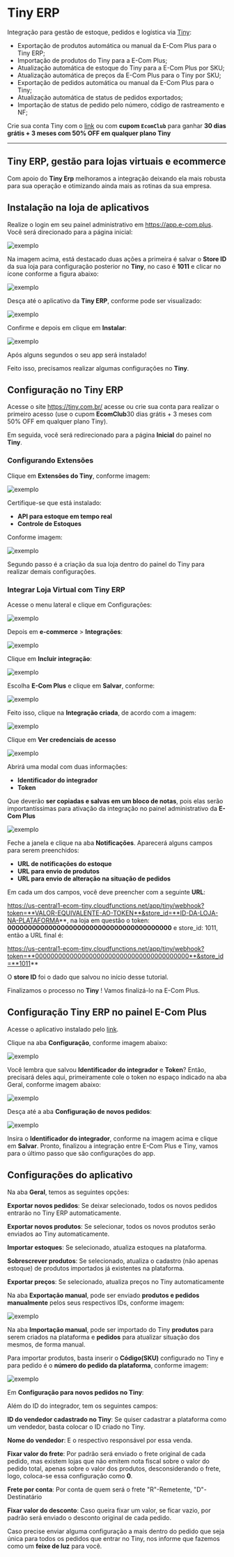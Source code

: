 # Tiny ERP

Integração para gestão de estoque, pedidos e logística via [Tiny](https://tiny.com.br/):

- Exportação de produtos automática ou manual da E-Com Plus para o Tiny ERP;
- Importação de produtos do Tiny para a E-Com Plus;
- Atualização automática de estoque do Tiny para a E-Com Plus por SKU;
- Atualização automática de preços da E-Com Plus para o Tiny por SKU;
- Exportação de pedidos automática ou manual da E-Com Plus para o Tiny;
- Atualização automática de status de pedidos exportados;
- Importação de status de pedido pelo número, código de rastreamento e NF;

<div class="alert alert-info">
  Crie sua conta Tiny com o <a href="https://www.tiny.com.br/inscricao?parceiro=EcomClub">link</a> ou com <b>cupom <code>EcomClub</code></b> para ganhar <b>30 dias grátis + 3 meses com 50% OFF em qualquer plano Tiny</b>
</div>

___

## Tiny ERP, gestão para lojas virtuais e ecommerce

Com apoio do **Tiny Erp** melhoramos a integração deixando ela mais robusta para sua operação e otimizando ainda mais as rotinas da sua empresa.

## Instalação na loja de aplicativos

Realize o login em seu painel administrativo em https://app.e-com.plus. Você será direcionado para a página inicial:

![exemplo](https://us-central1-ecom-tiny.cloudfunctions.net/app/img/instalar.png)

Na imagem acima, está destacado duas ações a primeira é salvar o **Store ID** da sua loja para configuração posterior no **Tiny**, no caso é **1011** e clicar no ícone conforme a figura abaixo:

![exemplo](https://us-central1-ecom-tiny.cloudfunctions.net/app/img/aplicativo.png)

Desça até o aplicativo da **Tiny ERP**, conforme pode ser visualizado:

![exemplo](https://us-central1-ecom-tiny.cloudfunctions.net/app/img/app_tiny.png)

Confirme e depois em clique em **Instalar**:

![exemplo](https://us-central1-ecom-tiny.cloudfunctions.net/app/img/app_tiny2.png)

Após alguns segundos o seu app será instalado!

Feito isso, precisamos realizar algumas configurações no **Tiny**.

## Configuração no Tiny ERP

Acesse o site https://tiny.com.br/ acesse ou crie sua conta para realizar o primeiro acesso (use o cupom **EcomClub**30 dias grátis + 3 meses com 50% OFF em qualquer plano Tiny).

Em seguida, você será redirecionado para a página **Inicial** do painel no **Tiny**.

### Configurando Extensões 

Clique em **Extensões do Tiny**, conforme imagem:

![exemplo](https://us-central1-ecom-tiny.cloudfunctions.net/app/img/extensoes.png)
 

Certifique-se que está instalado:

- **API para estoque em tempo real**
- **Controle de Estoques**

Conforme imagem:

![exemplo](https://us-central1-ecom-tiny.cloudfunctions.net/app/img/confirmacao.png) 

Segundo passo é a criação da sua loja dentro do painel do Tiny para realizar demais configurações.

### Integrar Loja Virtual com Tiny ERP

Acesse o menu lateral e clique em Configurações:

![exemplo](https://us-central1-ecom-tiny.cloudfunctions.net/app/img/configuracao.png) 

Depois em **e-commerce** > **Integrações**:

![exemplo](https://us-central1-ecom-tiny.cloudfunctions.net/app/img/integracao.png) 

Clique em **Incluir integração**:

![exemplo](https://us-central1-ecom-tiny.cloudfunctions.net/app/img/integracao2.png) 

Escolha **E-Com Plus** e clique em **Salvar**, conforme:

![exemplo](https://us-central1-ecom-tiny.cloudfunctions.net/app/img/salvar.png) 

Feito isso, clique na **Integração criada**, de acordo com a imagem:

![exemplo](https://us-central1-ecom-tiny.cloudfunctions.net/app/img/criada.png) 

Clique em **Ver credenciais de acesso**

![exemplo](https://us-central1-ecom-tiny.cloudfunctions.net/app/img/credenciais_acesso.png) 

Abrirá uma modal com duas informações:

- **Identificador do integrador**
- **Token** 

Que deverão **ser copiadas e salvas em um bloco de notas**, pois elas serão importantíssimas para ativação da integração no painel administrativo da **E-Com Plus**

![exemplo](https://us-central1-ecom-tiny.cloudfunctions.net/app/img/credencial.png) 

Feche a janela e clique na aba **Notificações**. Aparecerá alguns campos para serem preenchidos:

- **URL de notificações do estoque**
- **URL para envio de produtos**
- **URL para envio de alteração na situação de pedidos**

Em cada um dos campos, você deve preencher com a seguinte **URL**:

https://us-central1-ecom-tiny.cloudfunctions.net/app/tiny/webhook?token=**VALOR-EQUIVALENTE-AO-TOKEN**&store_id=**ID-DA-LOJA-NA-PLATAFORMA**, na loja em questão o token: **0000000000000000000000000000000000000000** e store_id: 1011, então a URL final é:

https://us-central1-ecom-tiny.cloudfunctions.net/app/tiny/webhook?token=**0000000000000000000000000000000000000000**&store_id=**1011**

O **store ID** foi o dado que salvou no início desse tutorial.

Finalizamos o processo no **Tiny** ! Vamos finalizá-lo na E-Com Plus.

## Configuração Tiny ERP no painel E-Com Plus

Acesse o aplicativo instalado pelo [link](https://app.e-com.plus/#/apps/edit/105922).

Clique na aba **Configuração**, conforme imagem abaixo:

![exemplo](https://us-central1-ecom-tiny.cloudfunctions.net/app/img/config_ecom.png) 

Você lembra que salvou  **Identificador do integrador** e **Token**? Então, precisará deles aqui, primeiramente cole o token no espaço indicado na aba Geral, conforme imagem abaixo:

![exemplo](https://us-central1-ecom-tiny.cloudfunctions.net/app/img/chave.png) 


Desça até a aba **Configuração de novos pedidos**:

![exemplo](https://us-central1-ecom-tiny.cloudfunctions.net/app/img/novo_pedido.png) 


Insira o **Identificador do integrador**, conforme na imagem acima e clique em **Salvar**.
Pronto, finalizou a integração entre E-Com Plus e Tiny, vamos para o último passo que são configurações do app.

## Configurações do aplicativo

Na aba **Geral**, temos as seguintes opções:

**Exportar novos pedidos**: Se deixar selecionado, todos os novos pedidos entrarão no Tiny ERP automaticamente. 

**Exportar novos produtos**: Se selecionar, todos os novos produtos serão enviados ao Tiny automaticamente.

**Importar estoques**: Se selecionado, atualiza estoques na plataforma.

**Sobrescrever produtos**: Se selecionado, atualiza o cadastro (não apenas estoque) de produtos importados já existentes na plataforma.

**Exportar preços**: Se selecionado, atualiza preços no Tiny automaticamente

Na aba **Exportação manual**, pode ser enviado **produtos e pedidos manualmente** pelos seus respectivos IDs, conforme imagem:

![exemplo](https://us-central1-ecom-tiny.cloudfunctions.net/app/img/exportar_manual.png) 


Na aba **Importação manual**, pode ser importado do Tiny **produtos** para serem criados na plataforma e **pedidos** para atualizar situação dos mesmos, de forma manual.

Para importar produtos, basta inserir o **Código(SKU)** configurado no Tiny e para pedido é o **número do pedido da plataforma**, conforme imagem:

![exemplo](https://us-central1-ecom-tiny.cloudfunctions.net/app/img/importar_manual.png) 


Em **Configuração para novos pedidos no Tiny**:

Além do ID do integrador, tem os seguintes campos:

**ID do vendedor cadastrado no Tiny**: Se quiser cadastrar a plataforma como um vendedor, basta colocar o ID criado no Tiny.

**Nome do vendedor**: E o respectivo responsável por essa venda.

**Fixar valor do frete**: Por padrão será enviado o frete original de cada pedido, mas existem lojas que não emitem nota fiscal sobre o valor do pedido total, apenas sobre o valor dos produtos, desconsiderando o frete, logo, coloca-se essa configuração como **0**.

**Frete por conta**: Por conta de quem será o frete "R"-Remetente, "D"-Destinatário

**Fixar valor do desconto**: Caso queira fixar um valor, se ficar vazio, por padrão será enviado o desconto original de cada pedido.

Caso precise enviar alguma configuração a mais dentro do pedido que seja única para todos os pedidos que entrar no Tiny, nos informe que fazemos como um **feixe de luz** para você.